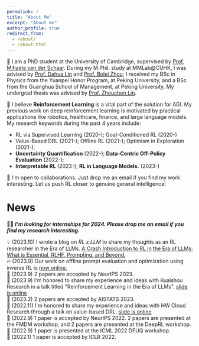 ```yaml
---
permalink: /
title: "About Me"
excerpt: "About me"
author_profile: true
redirect_from:
  - /about/
  - /about.html
---
```


🚀 I am a PhD student at the University of Cambridge, supervised by <a href="https://www.vanderschaar-lab.com/prof-mihaela-van-der-schaar/">Prof. Mihaela van der Schaar</a>. During my M.Phil. study at MMLab@CUHK, I was advised by <a href="http://dahua.me/">Prof. Dahua Lin</a> and <a href="http://bzhou.ie.cuhk.edu.hk/">Prof. Bolei Zhou</a>; I received my BSc in Physics from the Yuanpei Honor Program, at Peking University, and a BSc from the Guanghua School of Management, at Peking University. My undergrad thesis was advised by <a href="https://zhouchenlin.github.io/">Prof. Zhouchen Lin</a>.


🤖️ I believe **Reinforcement Learning** is a vital part of the solution for AGI. My previous work on deep reinforcement learning is motivated by practical applications like robotics, healthcare, finance, and large language models. My research keywords during the past 4 years include:
- RL via Supervised Learning (2020-); Goal-Conditioned RL (2020-)
- Value-Based DRL (2021-); Offline RL (2021-); Optimism in Exploration (2021-); 
- **Uncertainty Quantification** (2022-); **Data-Centric Off-Policy Evaluation** (2022-); 
- **Interpretable RL** (2023-); **RL in Language Models.** (2023-)

🤝 I'm open to collaborations. Just drop me an email if you find my work interesting. Let us push RL closer to genuine general intelligence!




News
======
📎📍 _**I'm looking for internships for 2024. Please drop me an email if you find my research interesting.**_

💡 (2023.10) I wrote a blog on *RL x LLM* to share my thoughts as an RL researcher in the Era of LLMs. [A Crash Introduction to RL in the Era of LLMs: What is Essential, RLHF, Prompting, and Beyond.
](https://holaris.notion.site/A-Crash-Introduction-to-RL-in-the-Era-of-LLMs-What-is-Essential-RLHF-Prompting-and-Beyond-cbe9af5aa722488b9aade4de6ab9c565?pvs=4) <br>
🔥 (2023.9) Our work on offline prompt evaluation and optimization using inverse RL is <a href="https://arxiv.org/pdf/2309.06553.pdf">now online. </a><br>
📄 (2023.9) 2 papers are accepted by NeurIPS 2023. <br>
💬 (2023.9) I'm honored to share my experience and ideas with Kuaishou Research in a talk titled "Reinforcement Learning in the Era of LLMs". <be> <a href="https://holarissun.github.io/files/RLHF_Kuai_final.pdf"> slide is online </a>  <br>
📄 (2023.2) 2 papers are accepted by AISTATS 2023. <br>
💬 (2022.11) I'm honored to share my experience and ideas with HW Cloud Research through a talk on value-based DRL. <be> <a href="https://sites.google.com/view/rewardshaping"> slide is online </a>  <br>
📄 (2022.9) 1 paper is accepted by NeurIPS 2022. 2 papers are presented at the FMDM workshop, and 2 papers are presented at the DeepRL workshop. <br>
📄 (2022.9) 1 paper is presented at the ICML 2022 DFUQ workshop. <br>
📄 (2022.1) 1 paper is accepted by ICLR 2022. <br>


<!--

Education
======
 <span style="font-weight: bold;"> 💪 Ph.D., van der Schaar Lab, University of Cambridge, Jun.2025 (expected)<br>
  </span>
  - Research Topic: Reality-Centric Deep Reinforcement Learning

  <span style="font-weight: bold;"> 🎓 M.Phil., MMLab, The Chinese University of Hong Kong, Sep.2021.<br>
  </span>
  - Thesis:
    <a href="https://github.com/2Groza/MPhil_Thesis/blob/main/MPhil_Thesis.pdf">Toward Practical Deep Reinforcement Learning: Sample-Efficient Self-Supervised Continuous Control</a><br>
  
  - Slide can be found at: 
    <a href="https://github.com/2Groza/MPhil_Thesis/blob/main/Toward%20Practical%20Reinforcement%20Learning.pptx">Slide</a><br>
  <p class="item_desc"></p>
  
  
<span style="font-weight: bold;"> 👨‍🎓 B.Sc., School of Physics & Yuanpei College, Peking University, Jul.2018.<br>
</span>


I worked as an RA at the LCDM group@UIUC. I used to work on cosmology gravitational lensing in Prof.  and Ultracold atom during my undergrad research.
-->
